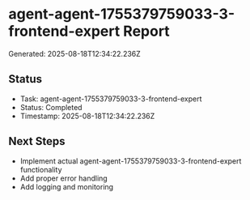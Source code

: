 # agent-agent-1755379759033-3-frontend-expert Report

Generated: 2025-08-18T12:34:22.236Z

## Status
- Task: agent-agent-1755379759033-3-frontend-expert
- Status: Completed
- Timestamp: 2025-08-18T12:34:22.236Z

## Next Steps
- Implement actual agent-agent-1755379759033-3-frontend-expert functionality
- Add proper error handling
- Add logging and monitoring
